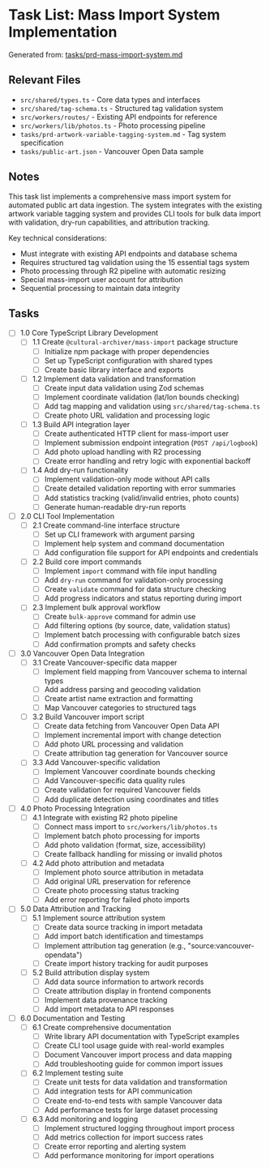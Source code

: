 # Task List: Mass Import System Implementation

Generated from: [tasks/prd-mass-import-system.md](./prd-mass-import-system.md)

## Relevant Files

- `src/shared/types.ts` - Core data types and interfaces
- `src/shared/tag-schema.ts` - Structured tag validation system
- `src/workers/routes/` - Existing API endpoints for reference
- `src/workers/lib/photos.ts` - Photo processing pipeline
- `tasks/prd-artwork-variable-tagging-system.md` - Tag system specification
- `tasks/public-art.json` - Vancouver Open Data sample

## Notes

This task list implements a comprehensive mass import system for automated public art data ingestion. The system integrates with the existing artwork variable tagging system and provides CLI tools for bulk data import with validation, dry-run capabilities, and attribution tracking.

Key technical considerations:

- Must integrate with existing API endpoints and database schema
- Requires structured tag validation using the 15 essential tags system
- Photo processing through R2 pipeline with automatic resizing
- Special mass-import user account for attribution
- Sequential processing to maintain data integrity

## Tasks

- [ ] 1.0 Core TypeScript Library Development
  - [ ] 1.1 Create `@cultural-archiver/mass-import` package structure
    - [ ] Initialize npm package with proper dependencies
    - [ ] Set up TypeScript configuration with shared types
    - [ ] Create basic library interface and exports
  - [ ] 1.2 Implement data validation and transformation
    - [ ] Create input data validation using Zod schemas
    - [ ] Implement coordinate validation (lat/lon bounds checking)
    - [ ] Add tag mapping and validation using `src/shared/tag-schema.ts`
    - [ ] Create photo URL validation and processing logic
  - [ ] 1.3 Build API integration layer
    - [ ] Create authenticated HTTP client for mass-import user
    - [ ] Implement submission endpoint integration (`POST /api/logbook`)
    - [ ] Add photo upload handling with R2 processing
    - [ ] Create error handling and retry logic with exponential backoff
  - [ ] 1.4 Add dry-run functionality
    - [ ] Implement validation-only mode without API calls
    - [ ] Create detailed validation reporting with error summaries
    - [ ] Add statistics tracking (valid/invalid entries, photo counts)
    - [ ] Generate human-readable dry-run reports

- [ ] 2.0 CLI Tool Implementation
  - [ ] 2.1 Create command-line interface structure
    - [ ] Set up CLI framework with argument parsing
    - [ ] Implement help system and command documentation
    - [ ] Add configuration file support for API endpoints and credentials
  - [ ] 2.2 Build core import commands
    - [ ] Implement `import` command with file input handling
    - [ ] Add `dry-run` command for validation-only processing
    - [ ] Create `validate` command for data structure checking
    - [ ] Add progress indicators and status reporting during import
  - [ ] 2.3 Implement bulk approval workflow
    - [ ] Create `bulk-approve` command for admin use
    - [ ] Add filtering options (by source, date, validation status)
    - [ ] Implement batch processing with configurable batch sizes
    - [ ] Add confirmation prompts and safety checks

- [ ] 3.0 Vancouver Open Data Integration
  - [ ] 3.1 Create Vancouver-specific data mapper
    - [ ] Implement field mapping from Vancouver schema to internal types
    - [ ] Add address parsing and geocoding validation
    - [ ] Create artist name extraction and formatting
    - [ ] Map Vancouver categories to structured tags
  - [ ] 3.2 Build Vancouver import script
    - [ ] Create data fetching from Vancouver Open Data API
    - [ ] Implement incremental import with change detection
    - [ ] Add photo URL processing and validation
    - [ ] Create attribution tag generation for Vancouver source
  - [ ] 3.3 Add Vancouver-specific validation
    - [ ] Implement Vancouver coordinate bounds checking
    - [ ] Add Vancouver-specific data quality rules
    - [ ] Create validation for required Vancouver fields
    - [ ] Add duplicate detection using coordinates and titles

- [ ] 4.0 Photo Processing Integration
  - [ ] 4.1 Integrate with existing R2 photo pipeline
    - [ ] Connect mass import to `src/workers/lib/photos.ts`
    - [ ] Implement batch photo processing for imports
    - [ ] Add photo validation (format, size, accessibility)
    - [ ] Create fallback handling for missing or invalid photos
  - [ ] 4.2 Add photo attribution and metadata
    - [ ] Implement photo source attribution in metadata
    - [ ] Add original URL preservation for reference
    - [ ] Create photo processing status tracking
    - [ ] Add error reporting for failed photo imports

- [ ] 5.0 Data Attribution and Tracking
  - [ ] 5.1 Implement source attribution system
    - [ ] Create data source tracking in import metadata
    - [ ] Add import batch identification and timestamps
    - [ ] Implement attribution tag generation (e.g., "source:vancouver-opendata")
    - [ ] Create import history tracking for audit purposes
  - [ ] 5.2 Build attribution display system
    - [ ] Add data source information to artwork records
    - [ ] Create attribution display in frontend components
    - [ ] Implement data provenance tracking
    - [ ] Add import metadata to API responses

- [ ] 6.0 Documentation and Testing
  - [ ] 6.1 Create comprehensive documentation
    - [ ] Write library API documentation with TypeScript examples
    - [ ] Create CLI tool usage guide with real-world examples
    - [ ] Document Vancouver import process and data mapping
    - [ ] Add troubleshooting guide for common import issues
  - [ ] 6.2 Implement testing suite
    - [ ] Create unit tests for data validation and transformation
    - [ ] Add integration tests for API communication
    - [ ] Create end-to-end tests with sample Vancouver data
    - [ ] Add performance tests for large dataset processing
  - [ ] 6.3 Add monitoring and logging
    - [ ] Implement structured logging throughout import process
    - [ ] Add metrics collection for import success rates
    - [ ] Create error reporting and alerting system
    - [ ] Add performance monitoring for import operations
